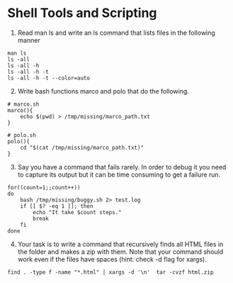 # Shell Tools and Scripting
1. Read man ls and write an ls command that lists files in the following manner
```shell
man ls
ls -all
ls -all -h
ls -all -h -t
ls -all -h -t --color=auto
```
2. Write bash functions marco and polo that do the following. 
```shell
# marco.sh
marco(){
    echo $(pwd) > /tmp/missing/marco_path.txt
}
```
```shell
# polo.sh
polo(){
    cd "$(cat /tmp/missing/marco_path.txt)"
}

```
3. Say you have a command that fails rarely. In order to debug it you need to capture its output but it can be time consuming to get a failure run. 
```shell
for((count=1;;count++))
do
 	bash /tmp/missing/buggy.sh 2> test.log
 	if [[ $? -eq 1 ]]; then
 		echo "It take $count steps."
  		break
 	fi
done
```

4. Your task is to write a command that recursively finds all HTML files in the folder and makes a zip with them. Note that your command should work even if the files have spaces (hint: check -d flag for xargs).
```shell
find . -type f -name "*.html" | xargs -d '\n'  tar -cvzf html.zip
```